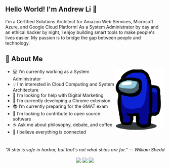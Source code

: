 ## Hello World! I'm Andrew Li 👋

I'm a Certified Solutions Architect for Amazon Web Services, Microsoft Azure, and Google Cloud Platform! As a System Administrator by day and an ethical hacker by night, I enjoy building smart tools to make people's lives easier. My passion is to bridge the gap between people and technology.

## 📘 About Me

<img src="amongus.png" height="195px" align="right">

- 💻 I’m currently working as a System Administrator
- 💡 I'm interested in Cloud Computing and System Architecture
- 📝 I’m looking for help with Digital Marketing
- 🔨 I’m currently developing a Chrome extension 
- 📚 I’m currently preparing for the GMAT exam
- 📂 I’m looking to contribute to open source software
- ☕ Ask me about philosophy, debate, and coffee
- 🦋 I believe everything is connected
#
<p align="center">
   <i>"A ship is safe in harbor, but that's not what ships are for." — William Shedd
</i>
   
<br>
<br>
<a target="_blank" href="https://www.linkedin.com/in/anduleh/"><img src="https://img.shields.io/badge/-LinkedIn-0077B5?style=for-the-badge&logo=Linkedin&logoColor=white"></img></a>
<a target="_blank" href="mailto:andrewmyli96@gmail.com"><img src="https://img.shields.io/badge/-Email-D14836?style=for-the-badge&logo=Gmail&logoColor=white"></img></a>
<a target="_blank" href="https://www.andrewli.info/"><img src="https://img.shields.io/badge/-resume-003366?style=for-the-badge&logo=iCloud&logoColor=white"></img></a>
<br>

</p>       
